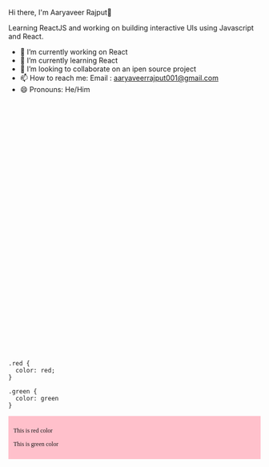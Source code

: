 Hi there, I'm Aaryaveer Rajput👋

Learning ReactJS and working on building interactive UIs using Javascript and React. 

- 🔭 I’m currently working on React
- 🌱 I’m currently learning React
- 👯 I’m looking to collaborate on an ipen source project
- 📫 How to reach me: Email : aaryaveerrajput001@gmail.com
- 😄 Pronouns: He/Him

<svg viewBox="0 0 200 200" xmlns="http://www.w3.org/2000/svg">
  <style>
    div {
      background: pink;
      font: 12px serif;
      padding: 10px;
    }
    
    .red {
      color: red;
    }
    
    .green {
      color: green
    }
  </style>

  <foreignObject x="20" y="20" width="160" height="100">
    <div xmlns="http://www.w3.org/1999/xhtml">
      <p class="red">This is red color</p>
      <p class="green">This is green color</p>
    </div>
  </foreignObject>
</svg>
